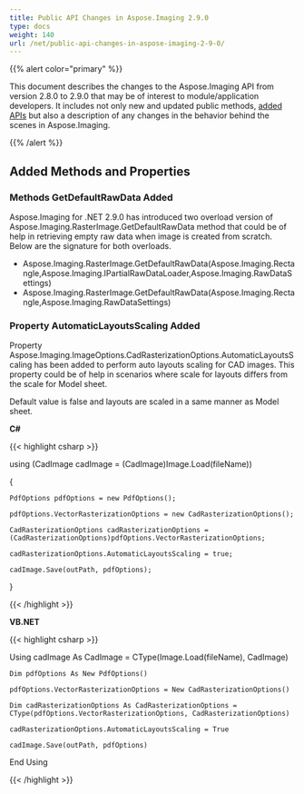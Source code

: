 ```yaml
---
title: Public API Changes in Aspose.Imaging 2.9.0
type: docs
weight: 140
url: /net/public-api-changes-in-aspose-imaging-2-9-0/
---
```


{{% alert color="primary" %}} 

This document describes the changes to the Aspose.Imaging API from version 2.8.0 to 2.9.0 that may be of interest to module/application developers. It includes not only new and updated public methods, [added APIs](/imaging/net/public-api-changes-in-aspose-imaging-2-9-0/) but also a description of any changes in the behavior behind the scenes in Aspose.Imaging.

{{% /alert %}} 
## **Added Methods and Properties**
### **Methods GetDefaultRawData Added**
Aspose.Imaging for .NET 2.9.0 has introduced two overload version of Aspose.Imaging.RasterImage.GetDefaultRawData method that could be of help in retrieving empty raw data when image is created from scratch. Below are the signature for both overloads.

- Aspose.Imaging.RasterImage.GetDefaultRawData(Aspose.Imaging.Rectangle,Aspose.Imaging.IPartialRawDataLoader,Aspose.Imaging.RawDataSettings)
- Aspose.Imaging.RasterImage.GetDefaultRawData(Aspose.Imaging.Rectangle,Aspose.Imaging.RawDataSettings)
### **Property AutomaticLayoutsScaling Added**
Property Aspose.Imaging.ImageOptions.CadRasterizationOptions.AutomaticLayoutsScaling has been added to perform auto layouts scaling for CAD images. This property could be of help in scenarios where scale for layouts differs from the scale for Model sheet. 

Default value is false and layouts are scaled in a same manner as Model sheet.

**C#**

{{< highlight csharp >}}

 using (CadImage cadImage = (CadImage)Image.Load(fileName))

{

    PdfOptions pdfOptions = new PdfOptions();

    pdfOptions.VectorRasterizationOptions = new CadRasterizationOptions();

    CadRasterizationOptions cadRasterizationOptions = (CadRasterizationOptions)pdfOptions.VectorRasterizationOptions;

    cadRasterizationOptions.AutomaticLayoutsScaling = true;

    cadImage.Save(outPath, pdfOptions);

}

{{< /highlight >}}

**VB.NET**

{{< highlight csharp >}}

 Using cadImage As CadImage = CType(Image.Load(fileName), CadImage)

	Dim pdfOptions As New PdfOptions()

	pdfOptions.VectorRasterizationOptions = New CadRasterizationOptions()

	Dim cadRasterizationOptions As CadRasterizationOptions = CType(pdfOptions.VectorRasterizationOptions, CadRasterizationOptions)

	cadRasterizationOptions.AutomaticLayoutsScaling = True

	cadImage.Save(outPath, pdfOptions)

End Using

{{< /highlight >}}
